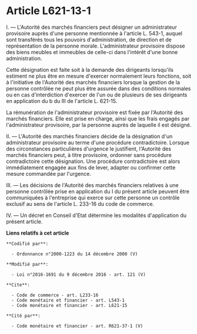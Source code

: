 # Article L621-13-1

I. ― L'Autorité des marchés financiers peut désigner un administrateur provisoire auprès d'une personne mentionnée à
l'article L. 543-1, auquel sont transférés tous les pouvoirs d'administration, de direction et de représentation de la
personne morale. L'administrateur provisoire dispose des biens meubles et immeubles de celle-ci dans l'intérêt d'une bonne
administration. 

Cette désignation est faite soit à la demande des dirigeants lorsqu'ils estiment ne plus être en mesure d'exercer normalement
leurs fonctions, soit à l'initiative de l'Autorité des marchés financiers lorsque la gestion de la personne contrôlée ne peut
plus être assurée dans des conditions normales ou en cas d'interdiction d'exercer de l'un ou de plusieurs de ses dirigeants
en application du b du III de l'article L. 621-15.

La rémunération de l'administrateur provisoire est fixée par l'Autorité  des marchés financiers. Elle est prise en charge,
ainsi que les frais  engagés par l'administrateur provisoire, par la personne auprès de  laquelle il est désigné. 

II. ― L'Autorité des marchés financiers décide de la désignation d'un administrateur provisoire au terme d'une procédure
contradictoire. Lorsque des circonstances particulières d'urgence le justifient, l'Autorité des marchés financiers peut, à
titre provisoire, ordonner sans procédure contradictoire cette désignation. Une procédure contradictoire est alors
immédiatement engagée aux fins de lever, adapter ou confirmer cette mesure commandée par l'urgence. 

III. ― Les décisions de l'Autorité des marchés financiers relatives à une personne contrôlée prise en application du I du
présent article peuvent être communiquées à l'entreprise qui exerce sur cette personne un contrôle exclusif au sens de
l'article L. 233-16 du code de commerce. 

IV. ― Un décret en Conseil d'Etat détermine les modalités d'application du présent article.

**Liens relatifs à cet article**

	**Codifié par**:

	  - Ordonnance n°2000-1223 du 14 décembre 2000 (V)

	**Modifié par**:

	  - Loi n°2016-1691 du 9 décembre 2016 - art. 121 (V)

	**Cite**:

	  - Code de commerce - art. L233-16
	  - Code monétaire et financier - art. L543-1
	  - Code monétaire et financier - art. L621-15

	**Cité par**:

	  - Code monétaire et financier - art. R621-37-1 (V)
